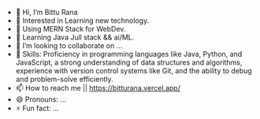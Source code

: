 - 👋 Hi, I’m Bittu Rana
- 💞️ Interested in Learning new technology.
- 🌱 Using MERN Stack for WebDev.
- 💞️ Learning Java Jull stack && ai/ML. 
- 👀 I’m looking to collaborate on ...
- 💞️ Skills: Proficiency in programming languages like Java, Python, and JavaScript, a strong understanding of data structures and algorithms, experience with version control systems like Git, and the ability to debug and problem-solve efficiently.
- 📫 How to reach me || https://bitturana.vercel.app/ 
- 😄 Pronouns: ...
- ⚡ Fun fact: ...

<!---
bitturana-ab/bitturana-ab is a ✨ special ✨ repository because its `README.md` (this file) appears on your GitHub profile.
You can click the Preview link to take a look at your changes.
--->
